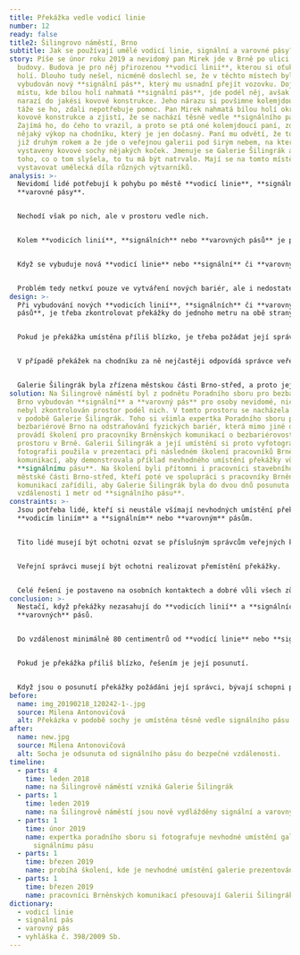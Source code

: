 ```yaml
---
title: Překážka vedle vodicí linie
number: 12
ready: false
title2: Šilingrovo náměstí, Brno
subtitle: Jak se používají umělé vodicí linie, signální a varovné pásy?
story: Píše se únor roku 2019 a nevidomý pan Mirek jde v Brně po ulici podél
  budovy. Budova je pro něj přirozenou **vodicí linií**, kterou si oťukává bílou
  holí. Dlouho tudy nešel, nicméně doslechl se, že v těchto místech byl
  vybudován nový **signální pás**, který mu usnadní přejít vozovku. Dojde tedy k
  místu, kde bílou holí nahmatá **signální pás**, jde podél něj, avšak po chvíli
  narazí do jakési kovové konstrukce. Jeho nárazu si povšimne kolemjdoucí paní a
  táže se ho, zdali nepotřebuje pomoc. Pan Mirek nahmatá bílou holí okraj této
  kovové konstrukce a zjistí, že se nachází těsně vedle **signálního pásu**.
  Zajímá ho, do čeho to vrazil, a proto se ptá oné kolemjdoucí paní, zdali to je
  nějaký výkop na chodníku, který je jen dočasný. Paní mu odvětí, že to je tu
  již druhým rokem a že jde o veřejnou galerii pod širým nebem, na které jsou
  vystaveny kovové sochy nějakých koček. Jmenuje se Galerie Šilingrák a podle
  toho, co o tom slyšela, to tu má být natrvalo. Mají se na tomto místě
  vystavovat umělecká díla různých výtvarníků.
analysis: >-
  Nevidomí lidé potřebují k pohybu po městě **vodicí linie**, **signální** a
  **varovné pásy**.


  Nechodí však po nich, ale v prostoru vedle nich.


  Kolem **vodicích linií**, **signálních** nebo **varovných pásů** je proto potřeba volný prostor minimálně 80 centimetrů.


  Když se vybuduje nová **vodicí linie** nebo **signální** či **varovný pás**, vedle nich mohou zůstat nebezpečné překážky, do kterých mohou nevidomí lidé narazit.


  Problém tedy netkví pouze ve vytváření nových bariér, ale i nedostatečné kontrole prostorů podél nových **vodících linií** nebo **varovných** či **signálních pásů**.
design: >-
  Při vybudování nových **vodicích linií**, **signálních** či **varovných
  pásů**, je třeba zkontrolovat překážky do jednoho metru na obě strany od nich.


  Pokud je překážka umístěna příliš blízko, je třeba požádat její správce, aby ji posunuli.


  V případě překážek na chodníku za ně nejčastěji odpovídá správce veřejných komunikací.


  Galerie Šilingrák byla zřízena městskou části Brno-střed, a proto její umístění mají na starost Brněnské komunikace.
solution: Na Šilingrově náměstí byl z podnětu Poradního sboru pro bezbariérové
  Brno vybudován **signální** a **varovný pás** pro osoby nevidomé, nicméně
  nebyl zkontrolován prostor podél nich. V tomto prostoru se nacházela překážka
  v podobě Galerie Šilingrák. Toho si všimla expertka Poradního sboru pro
  bezbariérové Brno na odstraňování fyzických bariér, která mimo jiné občas
  provádí školení pro pracovníky Brněnských komunikací o bezbariérovosti
  prostoru v Brně. Galerii Šilingrák a její umístění si proto vyfotografovala a
  fotografii použila v prezentaci při následném školení pracovníků Brněnských
  komunikací, aby demonstrovala příklad nevhodného umístění překážky vůči
  **signálnímu pásu**. Na školení byli přítomni i pracovníci stavebního úřadu
  městské části Brno-střed, kteří poté ve spolupráci s pracovníky Brněnských
  komunikací zařídili, aby Galerie Šilingrák byla do dvou dnů posunuta do
  vzdálenosti 1 metr od **signálního pásu**.
constraints: >-
  Jsou potřeba lidé, kteří si neustále všímají nevhodných umístění překážek vůči
  **vodicím liniím** a **signálním** nebo **varovným** pásům.


  Tito lidé musejí být ochotni ozvat se příslušným správcům veřejných komunikací.


  Veřejní správci musejí být ochotni realizovat přemístění překážky.


  Celé řešení je postaveno na osobních kontaktech a dobré vůli všech zůčastněných.
conclusion: >-
  Nestačí, když překážky nezasahují do **vodicích linií** a **signálních** či
  **varovných** pásů.


  Do vzdálenost minimálně 80 centimentrů od **vodící linie** nebo **signálního** či **varovného pásu** musí být voný prostor, neboť nevidomí lidé nechodí po liniích a pásech, ale podél nich.


  Pokud je překážka příliš blízko, řešením je její posunutí.


  Když jsou o posunutí překážky požádáni její správci, bývají schopni posunutí zařídit velmi rychle, neboť minimální vzdálenost 80 cm je uvedena ve **vyhlášce č. 398/2009 Sb**.
before:
  name: img_20190218_120242-1-.jpg
  source: Milena Antonovičová
  alt: Překázka v podobě sochy je umístěna těsně vedle signálního pásu.
after:
  name: new.jpg
  source: Milena Antonovičová
  alt: Socha je odsunuta od signálního pásu do bezpečné vzdálenosti.
timeline:
  - parts: 4
    time: leden 2018
    name: na Šilingrově náměstí vzniká Galerie Šilingrák
  - parts: 1
    time: leden 2019
    name: na Šilingrově náměstí jsou nově vydlážděny signální a varovný pás
  - parts: 1
    time: únor 2019
    name: expertka poradního sboru si fotografuje nevhodné umístění galerie vůči
      signálnímu pásu
  - parts: 1
    time: březen 2019
    name: probíhá školení, kde je nevhodné umístění galerie prezentováno
  - parts: 1
    time: březen 2019
    name: pracovníci Brněnských komunikací přesouvají Galerii Šilingrák
dictionary:
  - vodicí linie
  - signální pás
  - varovný pás
  - vyhláška č. 398/2009 Sb.
---
```

